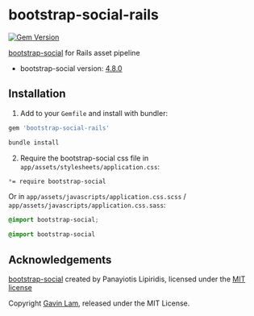 # bootstrap-social-rails

[![Gem Version](https://badge.fury.io/rb/bootstrap-social-rails.svg)](http://badge.fury.io/rb/bootstrap-social-rails)

[bootstrap-social](https://github.com/lipis/bootstrap-social/) for Rails asset pipeline

- bootstrap-social version: [4.8.0](https://github.com/lipis/bootstrap-social/releases/tag/4.8.0)

## Installation

1. Add to your `Gemfile` and install with bundler:

  ```ruby
  gem 'bootstrap-social-rails'
  ```
  
  ```bash
  bundle install
  ```

2. Require the bootstrap-social css file in `app/assets/stylesheets/application.css`:
  
  ```css
  *= require bootstrap-social
  ```
  Or in `app/assets/javascripts/application.css.scss` / `app/assets/javascripts/application.css.sass`:
  
  ```scss
  @import bootstrap-social;
  ```
  
  ```sass
  @import bootstrap-social
  ```

## Acknowledgements

[bootstrap-social](https://github.com/lipis/bootstrap-social/) created by Panayiotis Lipiridis, licensed under the [MIT license](https://github.com/lipis/bootstrap-social/blob/gh-pages/LICENCE)

Copyright [Gavin Lam](https://www.gavin.hk), released under the MIT License.
